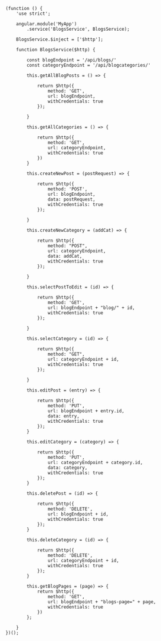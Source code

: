         (function () {
            'use strict';

            angular.module('MyApp')
                .service('BlogsService', BlogsService);

            BlogsService.$inject = ['$http'];

            function BlogsService($http) {

                const blogEndpoint = '/api/blogs/'
                const categoryEndpoint = '/api/blogcategories/'

                this.getAllBlogPosts = () => {

                    return $http({
                        method: 'GET',
                        url: blogEndpoint,
                        withCredentials: true
                    });

                }

                this.getAllCategories = () => {

                    return $http({
                        method: 'GET',
                        url: categoryEndpoint,
                        withCredentials: true
                    })
                }

                this.createNewPost = (postRequest) => {

                    return $http({
                        method: 'POST',
                        url: blogEndpoint,
                        data: postRequest,
                        withCredentials: true
                    });

                }

                this.createNewCategory = (addCat) => {

                    return $http({
                        method: "POST",
                        url: categoryEndpoint,
                        data: addCat,
                        withCredentials: true
                    });

                }

                this.selectPostToEdit = (id) => {

                    return $http({
                        method: 'GET',
                        url: blogEndpoint + "blog/" + id,
                        withCredentials: true
                    });

                }

                this.selectCategory = (id) => {

                    return $http({
                        method: "GET",
                        url: categoryEndpoint + id,
                        withCredentials: true
                    });

                }

                this.editPost = (entry) => {

                    return $http({
                        method: 'PUT',
                        url: blogEndpoint + entry.id,
                        data: entry,
                        withCredentials: true
                    });
                }

                this.editCategory = (category) => {

                    return $http({
                        method: 'PUT',
                        url: categoryEndpoint + category.id,
                        data: category,
                        withCredentials: true
                    });
                }

                this.deletePost = (id) => {

                    return $http({
                        method: 'DELETE',
                        url: blogEndpoint + id,
                        withCredentials: true
                    });
                }

                this.deleteCategory = (id) => {

                    return $http({
                        method: 'DELETE',
                        url: categoryEndpoint + id,
                        withCredentials: true
                    });
                }

                this.getBlogPages = (page) => {
                    return $http({
                        method: 'GET',
                        url: blogEndpoint + "blogs-page=" + page,
                        withCredentials: true
                    })
                };

            }
        })();

